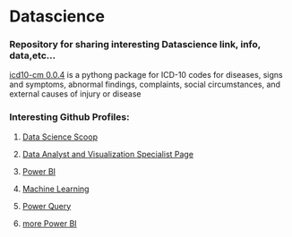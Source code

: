 # Datascience
### Repository for sharing interesting Datascience link, info, data,etc...

[icd10-cm 0.0.4](https://pypi.org/project/icd10-cm/) is a pythong package for
ICD-10 codes for diseases, signs and symptoms, abnormal findings, complaints, social circumstances, and external causes of injury or disease


### Interesting Github Profiles:

1. [Data Science Scoop](https://github.com/datasciencescoop)

1. [Data Analyst and Visualization Specialist Page](https://github.com/NajiElKotob)
  2. [Power BI](https://github.com/NajiElKotob/Awesome-Power-BI)
  2. [Machine Learning](https://github.com/NajiElKotob/Awesome-ML)
  2. [Power Query](https://github.com/NajiElKotob/Awesome-PowerQuery)
  2. [more Power BI](https://github.com/NajiElKotob/LetsTalkData)
